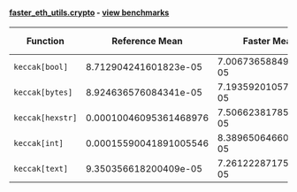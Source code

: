 #### [faster_eth_utils.crypto](https://github.com/BobTheBuidler/faster-eth-utils/blob/master/faster_eth_utils/crypto.py) - [view benchmarks](https://github.com/BobTheBuidler/faster-eth-utils/blob/master/benchmarks/test_crypto_benchmarks.py)

| Function | Reference Mean | Faster Mean | % Change | Speedup (%) | x Faster | Faster |
|----------|---------------|-------------|----------|-------------|----------|--------|
| `keccak[bool]` | 8.712904241601823e-05 | 7.006736588492386e-05 | 19.58% | 24.35% | 1.24x | ✅ |
| `keccak[bytes]` | 8.924636576084341e-05 | 7.193592010571384e-05 | 19.40% | 24.06% | 1.24x | ✅ |
| `keccak[hexstr]` | 0.00010046095361468976 | 7.506623817858474e-05 | 25.28% | 33.83% | 1.34x | ✅ |
| `keccak[int]` | 0.00015590041891005546 | 8.389650646609778e-05 | 46.19% | 85.82% | 1.86x | ✅ |
| `keccak[text]` | 9.350356618200409e-05 | 7.261222871751997e-05 | 22.34% | 28.77% | 1.29x | ✅ |
